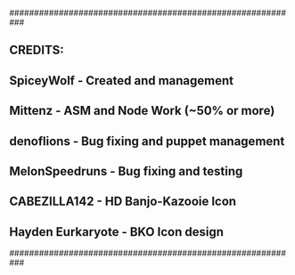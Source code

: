 ###########################################################
##  CREDITS:
##    SpiceyWolf         - Created and management
##    Mittenz            - ASM and Node Work (~50% or more)
##    denoflions         - Bug fixing and puppet management
##    MelonSpeedruns     - Bug fixing and testing
##    CABEZILLA142       - HD Banjo-Kazooie Icon
##    Hayden Eurkaryote  - BKO Icon design
###########################################################